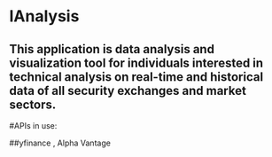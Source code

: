 # IAnalysis

## This application is data analysis and visualization tool for individuals interested in technical analysis on real-time and historical data of all security exchanges and market sectors. 


#APIs in use: 

##yfinance , Alpha Vantage 




